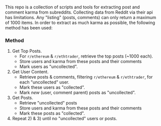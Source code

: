 This repo is a collection of scripts and tools for extracting post and comment karma from subreddits. Collecting data from Reddit via their api has limitations. Any "listing" (posts, comments) can only return a  maximum of 1000 items. In order to extract as much karma as possible, the following method has been used:

### Method

1. Get Top Posts.
   * For `r/ethereum` & `r/ethtrader`, retrieve the top posts (~1000 each).
   * Store users and karma from these posts and their comments
   * Mark users as "uncollected". 
2. Get User Content.
   * Retrieve posts & comments, filtering `r/ethereum` & `r/ethtrader`, for each "uncollected" user.
   * Mark these users as "collected".
   * Mark *new* (user, comment parent) posts as "uncollected". 
3. Get Posts.
   * Retrieve "uncollected" posts
   * Store users and karma from these posts and their comments
   * Mark these posts as "collected". 
4. Repeat 2) & 3) until no "uncollected" users or posts.
